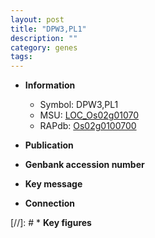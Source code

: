```yaml
---
layout: post
title: "DPW3,PL1"
description: ""
category: genes
tags: 
---
```


* **Information**  
    + Symbol: DPW3,PL1  
    + MSU: [LOC_Os02g01070](http://rice.uga.edu/cgi-bin/ORF_infopage.cgi?orf=LOC_Os02g01070)  
    + RAPdb: [Os02g0100700](http://rapdb.dna.affrc.go.jp/viewer/gbrowse_details/irgsp1?name=Os02g0100700)  

* **Publication**  

* **Genbank accession number**  

* **Key message**  

* **Connection**  

[//]: # * **Key figures**  


